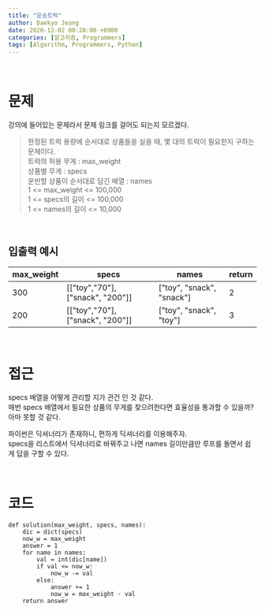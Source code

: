 ```yaml
---
title: "운송트럭"
author: Daekyo Jeong
date: 2020-12-02 00:28:00 +0900
categories: [알고리즘, Programmers]
tags: [Algorithm, Programmers, Python]
---
```



<br/>

# 문제

강의에 들어있는 문제라서 문제 링크를 걸어도 되는지 모르겠다.

> 한정된 트럭 용량에 순서대로 상품들을 실을 때, 몇 대의 트럭이 필요한지 구하는 문제이다.   
> 트럭의 허용 무게 : max_weight   
> 상품별 무게 : specs   
> 운반할 상품이 순서대로 담긴 배열 : names   
> 1 <= max_weight <= 100,000   
> 1 <= specs의 길이 <= 100,000   
> 1 <= names의 길이 <= 10,000   


<br/>

## 입출력 예시



| max_weight | specs                            | names                     | return |
|------------|----------------------------------|---------------------------|--------|
| 300        | [["toy","70"], ["snack", "200"]] | ["toy", "snack", "snack"] | 2      |
| 200        | [["toy","70"], ["snack", "200"]] | ["toy", "snack", "toy"]   | 3      |



<br/>

# 접근

specs 배열을 어떻게 관리할 지가 관건 인 것 같다.   
매번 specs 배열에서 필요한 상품의 무게를 찾으려한다면 효율성을 통과할 수 있을까?   
아마 못할 것 같다.

파이썬은 딕셔너리가 존재하니, 편하게 딕셔너리를 이용해주자.   
specs을 리스트에서 딕셔너리로 바꿔주고 나면 names 길이만큼만 루프를 돌면서 쉽게 답을 구할 수 있다.   


<br/>

# 코드

```{.python}
def solution(max_weight, specs, names):
    dic = dict(specs)
    now_w = max_weight
    answer = 1
    for name in names:
        val = int(dic[name])
        if val <= now_w:
            now_w -= val
        else:
            answer += 1
            now_w = max_weight - val
    return answer
```
<br/>
